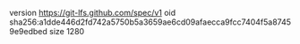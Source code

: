 version https://git-lfs.github.com/spec/v1
oid sha256:a1dde446d2fd742a5750b5a3659ae6cd09afaecca9fcc7404f5a87459e9edbed
size 1280
